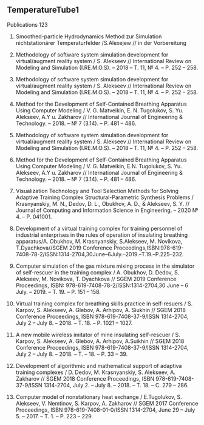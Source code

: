 ## TemperatureTube1

Publications 123

1. Smoothed-particle Hydrodynamics Method zur Simulation nichtstationärer Temperaturfelder /S.Alexejew // in der Vorbereitung

2. Methodology of software system simulation development for virtual/augment reality system / S. Alekseev // International Review on Modeling and Simulation (I.RE.M.O.S). – 2018 – Т. 11, № 4. – P. 252 – 258.

3. Methodology of software system simulation development for virtual/augment reality system / S. Alekseev // International Review on Modeling and Simulation (I.RE.M.O.S). – 2018 – Т. 11, № 4. – P. 252 – 258.

4. Method for the Development of Self-Contained Breathing Apparatus Using Computer Modeling / V. G. Matveikin, E. N. Tugolukov, S. Yu. Alekseev, A.Y u. Zakharov // International Journal of Engineering & Technology. – 2018. – № 7 (3.14). – P. 481 – 486.

5. Methodology of software system simulation development for virtual/augment reality system / S. Alekseev // International Review on Modeling and Simulation (I.RE.M.O.S). – 2018 – Т. 11, № 4. – P. 252 – 258.
6. Method for the Development of Self-Contained Breathing Apparatus Using Computer Modeling / V. G. Matveikin, E.N. Tugolukov, S. Yu. Alekseev, A.Y u. Zakharov // International Journal of Engineering & Technology. – 2018. – № 7 (3.14). – P. 481 – 486.

7. Visualization Technology and Tool Selection Methods for Solving Adaptive Training Complex Structural-Parametric Synthesis Problems / Krasnyanskiy, M. N., Dedov, D. L., Obukhov, A. D., & Alekseev, S. Y. // Journal of Computing and Information Science in Engineering. – 2020 № 4. – P. 041001.

8. Development of a virtual training complex for training personnel of industrial enterprises in the rules of operation of insulating breathing apparatus/А. Obukhov, М. Krasnyanskiy, S.Alekseev, М. Novikova, Т.Dyachkova//SGEM 2019 Conference Proceedings,ISBN:978-619-7408-78-2/ISSN:1314-2704,30June–6July.–2019.–Т.19.–P.225–232.

9. Computer simulation of the gas mixture mixing process in the simulator of self-rescuer in the training
complex / А. Obukhov, D. Dedov, S. Alekseev, М. Novikova, Т. Dyachkova // SGEM 2019 Conference Proceedings, ISBN: 978-619-7408-78-2/ISSN:1314-2704,30 June – 6 July. – 2019. – Т. 19. – P. 151 – 158.

10. Virtual training complex for breathing skills practice in self-resuers / S. Karpov, S. Alekseev, A. Glebov, A. Arhipov, A. Siukhin // SGEM 2018 Conference Proceedings, ISBN 978-619-7408-37-9/ISSN 1314-2704, July 2 – July 8. – 2018. – Т. 18. – P. 1021 – 1027.

11. A new mobile wireless imitator of mine insulating self-rescuer / S. Karpov, S. Alekseev, A. Glebov, A. Arhipov, A.Suikhin // SGEM 2018 Conference Proceedings, ISBN 978-619-7408-37-9/ISSN 1314-2704, July 2 – July 8. – 2018. – Т. – 18. – P. 33 – 39.

12. Development of algorithmic and mathematical support of adaptiva training complexes / D. Dedov, M.
Krasnyanskiy, S. Alekseev, A. Zakharov // SGEM 2018 Conference Proceedings, ISBN 978-619-7408-37-9/ISSN 1314-2704, July 2. – July 8. – 2018. – Т. 18. – С. 279 – 286.

13. Computer model of nonstationary heat exchange / E.Tugolukov, S. Alekseev, V. Nemtinov, S. Karpov, A.
Zakharov // SGEM 2017 Conference Proceedings, ISBN 978-619-7408-01-0/ISSN 1314-2704, June 29 – July 5. – 2017. – Т. 1. – P. 223 – 229.
